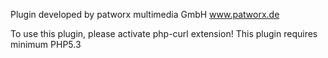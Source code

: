 Plugin developed by patworx multimedia GmbH
www.patworx.de

To use this plugin, please activate php-curl extension!
This plugin requires minimum PHP5.3